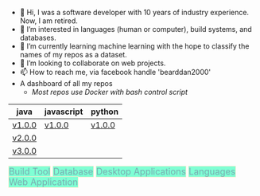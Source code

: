 - 👋 Hi, I was a software developer with 10 years of industry experience. Now, I am retired.
- 👀 I’m interested in languages (human or computer), build systems, and databases.
- 🌱 I’m currently learning machine learning with the hope to classify the names of my repos as a dataset.
- 💞️ I’m looking to collaborate on web projects.
- 📫 How to reach me, via facebook handle 'bearddan2000'
- A dashboard of all my repos 
    - *Most repos use Docker with bash control script*

| java | javascript | python |
| ---- | ---------- | ------ |
| [v1.0.0](https://github.com/bearddan2000/java-web-gradle-spring-thyme-github) | [v1.0.0](https://github.com/bearddan2000/javascript-web-github-repos.git) | [v1.0.0](https://github.com/bearddan2000/dev-python-cli-thread-json-git-repos) |
| [v2.0.0](https://github.com/bearddan2000/java-web-gradle-spring-thyme-dropwizard-github) | | |
| [v3.0.0](https://github.com/bearddan2000/java-web-gradle-spring-thyme-dropwizard-postgres-github) |
<style>
    
caption  {
  text-align:center;
}
caption a {
  color:#33ff66;
}

.dropdown {
  position: relative;
  display: inline-block;
}

span {
  display: inline;
  color: #7799;
  background-color: aquamarine;
  font-size: large;
  border: 1px ridge blanchedalmond;
}

.dropdown-content {
  display: none;
  position: absolute;
  background-color: #7799;
  min-width: 160px;
  box-shadow: 0px 8px 16px 0px rgba(0,0,0,0.2);
  padding: 12px 16px;
  z-index: 1;
}

.dropdown:hover .dropdown-content {
  display: block;
}
</style>
<div class="dropdown"><span>Build Tool</span><i class="glyphicon glyphicon-arrow-down"></i><div class="dropdown-content"><table border=1><tr><caption><a href="BUILD.md">Details</a></caption></tr><tr><td><a href="https://github.com/bearddan2000?tab=repositories&q=ansible&type=&language=&sort=">Ansible</a></td><td><a href="https://github.com/bearddan2000?tab=repositories&q=ant&type=&language=&sort=">Ant</a></td><td><a href="https://github.com/bearddan2000?tab=repositories&q=bash&type=&language=&sort=">Bash</a></td><td><a href="https://github.com/bearddan2000?tab=repositories&q=bazel&type=&language=&sort=">Bazel</a></td><td><a href="https://github.com/bearddan2000?tab=repositories&q=blade&type=&language=&sort=">Blade</a></td></tr><tr><td><a href="https://github.com/bearddan2000?tab=repositories&q=bloop&type=&language=&sort=">Bloop</a></td><td><a href="https://github.com/bearddan2000?tab=repositories&q=buckbuild&type=&language=&sort=">Buckbuild</a></td><td><a href="https://github.com/bearddan2000?tab=repositories&q=buildr&type=&language=&sort=">Buildr</a></td><td><a href="https://github.com/bearddan2000?tab=repositories&q=cargo&type=&language=&sort=">Cargo</a></td><td><a href="https://github.com/bearddan2000?tab=repositories&q=chef&type=&language=&sort=">Chef</a></td></tr><tr><td><a href="https://github.com/bearddan2000?tab=repositories&q=cmake&type=&language=&sort=">Cmake</a></td><td><a href="https://github.com/bearddan2000?tab=repositories&q=composer&type=&language=&sort=">Composer</a></td><td><a href="https://github.com/bearddan2000?tab=repositories&q=graalvm&type=&language=&sort=">Graalvm</a></td><td><a href="https://github.com/bearddan2000?tab=repositories&q=gem&type=&language=&sort=">Gem</a></td><td><a href="https://github.com/bearddan2000?tab=repositories&q=get&type=&language=&sort=">Get</a></td></tr><tr><td><a href="https://github.com/bearddan2000?tab=repositories&q=gradle&type=&language=&sort=">Gradle</a></td><td><a href="https://github.com/bearddan2000?tab=repositories&q=grape&type=&language=&sort=">Grape</a></td><td><a href="https://github.com/bearddan2000?tab=repositories&q=haxe&type=&language=&sort=">Haxe</a></td><td><a href="https://github.com/bearddan2000?tab=repositories&q=make&type=&language=&sort=">Make</a></td><td><a href="https://github.com/bearddan2000?tab=repositories&q=meson&type=&language=&sort=">Meson</a></td></tr><tr><td><a href="https://github.com/bearddan2000?tab=repositories&q=millbuild&type=&language=&sort=">Millbuild</a></td><td><a href="https://github.com/bearddan2000?tab=repositories&q=nget&type=&language=&sort=">Nget</a></td><td><a href="https://github.com/bearddan2000?tab=repositories&q=ninja&type=&language=&sort=">Ninja</a></td><td><a href="https://github.com/bearddan2000?tab=repositories&q=npm&type=&language=&sort=">Npm</a></td><td><a href="https://github.com/bearddan2000?tab=repositories&q=npx&type=&language=&sort=">Npx</a></td></tr><tr><td><a href="https://github.com/bearddan2000?tab=repositories&q=pants&type=&language=&sort=">Pants</a></td><td><a href="https://github.com/bearddan2000?tab=repositories&q=pex&type=&language=&sort=">Pex</a></td><td><a href="https://github.com/bearddan2000?tab=repositories&q=pip&type=&language=&sort=">Pip</a></td><td><a href="https://github.com/bearddan2000?tab=repositories&q=pipx&type=&language=&sort=">Pipx</a></td><td><a href="https://github.com/bearddan2000?tab=repositories&q=please&type=&language=&sort=">Please</a></td></tr><tr><td><a href="https://github.com/bearddan2000?tab=repositories&q=poetry&type=&language=&sort=">Poetry</a></td><td><a href="https://github.com/bearddan2000?tab=repositories&q=puppet&type=&language=&sort=">Puppet</a></td><td><a href="https://github.com/bearddan2000?tab=repositories&q=qmake&type=&language=&sort=">Qmake</a></td><td><a href="https://github.com/bearddan2000?tab=repositories&q=rustup&type=&language=&sort=">Rustup</a></td><td><a href="https://github.com/bearddan2000?tab=repositories&q=saltstack&type=&language=&sort=">Saltstack</a></td></tr><tr><td><a href="https://github.com/bearddan2000?tab=repositories&q=sbt&type=&language=&sort=">Sbt</a></td></tr></table></div></div>
<div class="dropdown"><span>Database</span><i class="glyphicon glyphicon-arrow-down"></i><div class="dropdown-content"><table border=1><tr><caption><a href="DATABASE.md">Details</a></caption></tr><tr><td><a href="https://github.com/bearddan2000?tab=repositories&q=aragon&type=&language=&sort=">Aragon</a></td><td><a href="https://github.com/bearddan2000?tab=repositories&q=cassandra&type=&language=&sort=">Cassandra</a></td><td><a href="https://github.com/bearddan2000?tab=repositories&q=cockroachdb&type=&language=&sort=">Cockroachdb</a></td><td><a href="https://github.com/bearddan2000?tab=repositories&q=cosmosdb&type=&language=&sort=">Cosmosdb</a></td><td><a href="https://github.com/bearddan2000?tab=repositories&q=couchbase&type=&language=&sort=">Couchbase</a></td></tr><tr><td><a href="https://github.com/bearddan2000?tab=repositories&q=couchdb&type=&language=&sort=">Couchdb</a></td><td><a href="https://github.com/bearddan2000?tab=repositories&q=db2&type=&language=&sort=">Db2</a></td><td><a href="https://github.com/bearddan2000?tab=repositories&q=derby&type=&language=&sort=">Derby</a></td><td><a href="https://github.com/bearddan2000?tab=repositories&q=dgraph&type=&language=&sort=">Dgraph</a></td><td><a href="https://github.com/bearddan2000?tab=repositories&q=dolt&type=&language=&sort=">Dolt</a></td></tr><tr><td><a href="https://github.com/bearddan2000?tab=repositories&q=dynamodb&type=&language=&sort=">Dynamodb</a></td><td><a href="https://github.com/bearddan2000?tab=repositories&q=elasticsearch&type=&language=&sort=">Elasticsearch</a></td><td><a href="https://github.com/bearddan2000?tab=repositories&q=faunadb&type=&language=&sort=">Faunadb</a></td><td><a href="https://github.com/bearddan2000?tab=repositories&q=janusgraph&type=&language=&sort=">Janusgraph</a></td><td><a href="https://github.com/bearddan2000?tab=repositories&q=keydb&type=&language=&sort=">Keydb</a></td></tr><tr><td><a href="https://github.com/bearddan2000?tab=repositories&q=gemfire&type=&language=&sort=">Gemfire</a></td><td><a href="https://github.com/bearddan2000?tab=repositories&q=h2&type=&language=&sort=">H2</a></td><td><a href="https://github.com/bearddan2000?tab=repositories&q=hbase&type=&language=&sort=">Hbase</a></td><td><a href="https://github.com/bearddan2000?tab=repositories&q=hive&type=&language=&sort=">Hive</a></td><td><a href="https://github.com/bearddan2000?tab=repositories&q=hsql&type=&language=&sort=">Hsql</a></td></tr><tr><td><a href="https://github.com/bearddan2000?tab=repositories&q=memcache&type=&language=&sort=">Memcache</a></td><td><a href="https://github.com/bearddan2000?tab=repositories&q=mongodb&type=&language=&sort=">Mongodb</a></td><td><a href="https://github.com/bearddan2000?tab=repositories&q=mysql&type=&language=&sort=">Mysql</a></td><td><a href="https://github.com/bearddan2000?tab=repositories&q=neo4j&type=&language=&sort=">Neo4J</a></td><td><a href="https://github.com/bearddan2000?tab=repositories&q=oracle&type=&language=&sort=">Oracle</a></td></tr><tr><td><a href="https://github.com/bearddan2000?tab=repositories&q=orientdb&type=&language=&sort=">Orientdb</a></td><td><a href="https://github.com/bearddan2000?tab=repositories&q=planetscal&type=&language=&sort=">Planetscal</a></td><td><a href="https://github.com/bearddan2000?tab=repositories&q=postgres&type=&language=&sort=">Postgres</a></td><td><a href="https://github.com/bearddan2000?tab=repositories&q=questdb&type=&language=&sort=">Questdb</a></td><td><a href="https://github.com/bearddan2000?tab=repositories&q=redis&type=&language=&sort=">Redis</a></td></tr><tr><td><a href="https://github.com/bearddan2000?tab=repositories&q=rocksdb&type=&language=&sort=">Rocksdb</a></td><td><a href="https://github.com/bearddan2000?tab=repositories&q=solr&type=&language=&sort=">Solr</a></td><td><a href="https://github.com/bearddan2000?tab=repositories&q=sqlserver&type=&language=&sort=">Sqlserver</a></td><td><a href="https://github.com/bearddan2000?tab=repositories&q=surreal&type=&language=&sort=">Surreal</a></td><td><a href="https://github.com/bearddan2000?tab=repositories&q=scylla&type=&language=&sort=">Scylla</a></td></tr><tr><td><a href="https://github.com/bearddan2000?tab=repositories&q=sybase&type=&language=&sort=">Sybase</a></td></tr></table></div></div>
<div class="dropdown"><span>Desktop Applications</span><i class="glyphicon glyphicon-arrow-down"></i><div class="dropdown-content"><table border=1><tr><caption><a href="DESKTOP.md">Details</a></caption></tr><tr><td><a href="https://github.com/bearddan2000?tab=repositories&q=blender&type=&language=&sort=">Blender</a></td><td><a href="https://github.com/bearddan2000?tab=repositories&q=chrome&type=&language=&sort=">Chrome</a></td><td><a href="https://github.com/bearddan2000?tab=repositories&q=clion&type=&language=&sort=">Clion</a></td><td><a href="https://github.com/bearddan2000?tab=repositories&q=codeblocks&type=&language=&sort=">Codeblocks</a></td><td><a href="https://github.com/bearddan2000?tab=repositories&q=dbeaver&type=&language=&sort=">Dbeaver</a></td></tr><tr><td><a href="https://github.com/bearddan2000?tab=repositories&q=eclipse&type=&language=&sort=">Eclipse</a></td><td><a href="https://github.com/bearddan2000?tab=repositories&q=firefox&type=&language=&sort=">Firefox</a></td><td><a href="https://github.com/bearddan2000?tab=repositories&q=gimp&type=&language=&sort=">Gimp</a></td><td><a href="https://github.com/bearddan2000?tab=repositories&q=helix&type=&language=&sort=">Helix</a></td><td><a href="https://github.com/bearddan2000?tab=repositories&q=intellij&type=&language=&sort=">Intellij</a></td></tr><tr><td><a href="https://github.com/bearddan2000?tab=repositories&q=lazarus&type=&language=&sort=">Lazarus</a></td><td><a href="https://github.com/bearddan2000?tab=repositories&q=monodevelop&type=&language=&sort=">Monodevelop</a></td><td><a href="https://github.com/bearddan2000?tab=repositories&q=netbeans&type=&language=&sort=">Netbeans</a></td><td><a href="https://github.com/bearddan2000?tab=repositories&q=neovim&type=&language=&sort=">Neovim</a></td><td><a href="https://github.com/bearddan2000?tab=repositories&q=putty&type=&language=&sort=">Putty</a></td></tr><tr><td><a href="https://github.com/bearddan2000?tab=repositories&q=rubymine&type=&language=&sort=">Rubymine</a></td></tr></table></div></div>
<div class="dropdown"><span>Languages</span><i class="glyphicon glyphicon-arrow-down"></i><div class="dropdown-content"><table border=1><tr><caption><a href="LANGUAGES.md">Details</a></caption></tr><tr><td><a href="https://github.com/bearddan2000?tab=repositories&q=ada&type=&language=&sort=">Ada</a></td><td><a href="https://github.com/bearddan2000?tab=repositories&q=clang&type=&language=&sort=">Clang</a></td><td><a href="https://github.com/bearddan2000?tab=repositories&q=clojure&type=&language=&sort=">Clojure</a></td><td><a href="https://github.com/bearddan2000?tab=repositories&q=cobol&type=&language=&sort=">Cobol</a></td><td><a href="https://github.com/bearddan2000?tab=repositories&q=cpp&type=&language=&sort=">Cpp</a></td></tr><tr><td><a href="https://github.com/bearddan2000?tab=repositories&q=crystal&type=&language=&sort=">Crystal</a></td><td><a href="https://github.com/bearddan2000?tab=repositories&q=csharp&type=&language=&sort=">Csharp</a></td><td><a href="https://github.com/bearddan2000?tab=repositories&q=dart&type=&language=&sort=">Dart</a></td><td><a href="https://github.com/bearddan2000?tab=repositories&q=delphi&type=&language=&sort=">Delphi</a></td><td><a href="https://github.com/bearddan2000?tab=repositories&q=deno&type=&language=&sort=">Deno</a></td></tr><tr><td><a href="https://github.com/bearddan2000?tab=repositories&q=dlang&type=&language=&sort=">Dlang</a></td><td><a href="https://github.com/bearddan2000?tab=repositories&q=elixir&type=&language=&sort=">Elixir</a></td><td><a href="https://github.com/bearddan2000?tab=repositories&q=erlang&type=&language=&sort=">Erlang</a></td><td><a href="https://github.com/bearddan2000?tab=repositories&q=haskell&type=&language=&sort=">Haskell</a></td><td><a href="https://github.com/bearddan2000?tab=repositories&q=flutter&type=&language=&sort=">Flutter</a></td></tr><tr><td><a href="https://github.com/bearddan2000?tab=repositories&q=fortran&type=&language=&sort=">Fortran</a></td><td><a href="https://github.com/bearddan2000?tab=repositories&q=futhark&type=&language=&sort=">Futhark</a></td><td><a href="https://github.com/bearddan2000?tab=repositories&q=gleam&type=&language=&sort=">Gleam</a></td><td><a href="https://github.com/bearddan2000?tab=repositories&q=golang&type=&language=&sort=">Golang</a></td><td><a href="https://github.com/bearddan2000?tab=repositories&q=grain&type=&language=&sort=">Grain</a></td></tr><tr><td><a href="https://github.com/bearddan2000?tab=repositories&q=groovy&type=&language=&sort=">Groovy</a></td><td><a href="https://github.com/bearddan2000?tab=repositories&q=icon&type=&language=&sort=">Icon</a></td><td><a href="https://github.com/bearddan2000?tab=repositories&q=java&type=&language=&sort=">Java</a></td><td><a href="https://github.com/bearddan2000?tab=repositories&q=javascript&type=&language=&sort=">Javascript</a></td><td><a href="https://github.com/bearddan2000?tab=repositories&q=jruby&type=&language=&sort=">Jruby</a></td></tr><tr><td><a href="https://github.com/bearddan2000?tab=repositories&q=jython&type=&language=&sort=">Jython</a></td><td><a href="https://github.com/bearddan2000?tab=repositories&q=julia&type=&language=&sort=">Julia</a></td><td><a href="https://github.com/bearddan2000?tab=repositories&q=kotlin&type=&language=&sort=">Kotlin</a></td><td><a href="https://github.com/bearddan2000?tab=repositories&q=lfe&type=&language=&sort=">Lfe</a></td><td><a href="https://github.com/bearddan2000?tab=repositories&q=lisp&type=&language=&sort=">Lisp</a></td></tr><tr><td><a href="https://github.com/bearddan2000?tab=repositories&q=lobster&type=&language=&sort=">Lobster</a></td><td><a href="https://github.com/bearddan2000?tab=repositories&q=lua&type=&language=&sort=">Lua</a></td><td><a href="https://github.com/bearddan2000?tab=repositories&q=nim&type=&language=&sort=">Nim</a></td><td><a href="https://github.com/bearddan2000?tab=repositories&q=nodejs&type=&language=&sort=">Nodejs</a></td><td><a href="https://github.com/bearddan2000?tab=repositories&q=ocaml&type=&language=&sort=">Ocaml</a></td></tr><tr><td><a href="https://github.com/bearddan2000?tab=repositories&q=octave&type=&language=&sort=">Octave</a></td><td><a href="https://github.com/bearddan2000?tab=repositories&q=odin&type=&language=&sort=">Odin</a></td><td><a href="https://github.com/bearddan2000?tab=repositories&q=pascal&type=&language=&sort=">Pascal</a></td><td><a href="https://github.com/bearddan2000?tab=repositories&q=perl&type=&language=&sort=">Perl</a></td><td><a href="https://github.com/bearddan2000?tab=repositories&q=php&type=&language=&sort=">Php</a></td></tr><tr><td><a href="https://github.com/bearddan2000?tab=repositories&q=pike&type=&language=&sort=">Pike</a></td><td><a href="https://github.com/bearddan2000?tab=repositories&q=pony&type=&language=&sort=">Pony</a></td><td><a href="https://github.com/bearddan2000?tab=repositories&q=prolog&type=&language=&sort=">Prolog</a></td><td><a href="https://github.com/bearddan2000?tab=repositories&q=pyscript&type=&language=&sort=">Pyscript</a></td><td><a href="https://github.com/bearddan2000?tab=repositories&q=python&type=&language=&sort=">Python</a></td></tr><tr><td><a href="https://github.com/bearddan2000?tab=repositories&q=ruby&type=&language=&sort=">Ruby</a></td><td><a href="https://github.com/bearddan2000?tab=repositories&q=rust&type=&language=&sort=">Rust</a></td><td><a href="https://github.com/bearddan2000?tab=repositories&q=scala&type=&language=&sort=">Scala</a></td><td><a href="https://github.com/bearddan2000?tab=repositories&q=smalltalk&type=&language=&sort=">Smalltalk</a></td><td><a href="https://github.com/bearddan2000?tab=repositories&q=snobol&type=&language=&sort=">Snobol</a></td></tr><tr><td><a href="https://github.com/bearddan2000?tab=repositories&q=swift&type=&language=&sort=">Swift</a></td><td><a href="https://github.com/bearddan2000?tab=repositories&q=tcl&type=&language=&sort=">Tcl</a></td><td><a href="https://github.com/bearddan2000?tab=repositories&q=vbnet&type=&language=&sort=">Vbnet</a></td><td><a href="https://github.com/bearddan2000?tab=repositories&q=vlang&type=&language=&sort=">Vlang</a></td><td><a href="https://github.com/bearddan2000?tab=repositories&q=zig&type=&language=&sort=">Zig</a></td></tr></table></div></div>
<div class="dropdown"><span>Web Application</span><i class="glyphicon glyphicon-arrow-down"></i><div class="dropdown-content"><table border=1><tr><caption><a href="WEB.md">Details</a></caption></tr><tr><td><a href="https://github.com/bearddan2000?tab=repositories&q=adminer&type=&language=&sort=">Adminer</a></td><td><a href="https://github.com/bearddan2000?tab=repositories&q=druid&type=&language=&sort=">Druid</a></td><td><a href="https://github.com/bearddan2000?tab=repositories&q=jaeger&type=&language=&sort=">Jaeger</a></td><td><a href="https://github.com/bearddan2000?tab=repositories&q=grafana&type=&language=&sort=">Grafana</a></td><td><a href="https://github.com/bearddan2000?tab=repositories&q=prometheus&type=&language=&sort=">Prometheus</a></td></tr><tr><td><a href="https://github.com/bearddan2000?tab=repositories&q=zipkin&type=&language=&sort=">Zipkin</a></td></tr></table></div></div>
